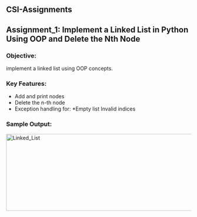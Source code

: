 ## CSI-Assignments

## Assignment_1: Implement a Linked List in Python Using OOP and Delete the Nth Node

### Objective: 
implement a linked list using OOP concepts.

### Key Features:
* Add and print nodes
* Delete the n-th node
* Exception handling for:
   *Empty list
    Invalid indices

### Sample Output:
<img width="543" height="209" alt="Linked_List" src="https://github.com/user-attachments/assets/ff3ae04c-2e4c-448f-97e5-89d7ea845bfe" />

